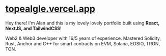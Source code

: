 # **[topealgle.vercel.app](https://topealgle.vercel.app)**

Hey there! I'm Alan and this is my lovely lovely portfolio built using **React, NextJS, and TailwindCSS**!

Web2 & Web3 developer with 16/5 years of experience.
Mastered Solidity, Rust, Anchor and C++ for smart contracts on EVM, Solana, EOSIO, TRON, TON.
